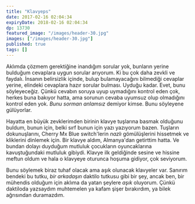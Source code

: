 ```yaml
---
title: "Klavyeps"
date: 2017-02-16 02:04:34
expiryDate: 2018-02-16 02:04:34
dp: 13730
featured_image: "/images/header-30.jpg"
images: ["/images/header-30.jpg"]
published: true
tags: []
---
```




Aklımda çözmem gerektiğine inandığım sorular yok, bunların yerine bulduğum
cevaplara uygun sorular arıyorum. Ki bu çok daha zevkli ve faydalı. İnsanın
belirsizlik içinde, bulup bulamayacağını bilmediği cevaplar yerine, elindeki
cevaplara hazır sorular bulması. Uyduğu kadar. Evet, bunu söyleyeceğiz. Çünkü
cevabın soruya uyup uymadığını kontrol eden çok, herkes buna bakıyor hatta, ama
sorunun cevaba uyumsuz olup olmadığını kontrol eden yok. *Bunu sorman anlamsız*
demiyor kimse. Bunu söyleyene gülüyorlar. 

Hayatta en büyük zevklerimden birinin klavye tuşlarına basmak olduğunu buldum,
bunun için, belki sırf bunun için yazı yazıyorum bazen. Tuşların dokunuşlarını,
Cherry Mx Blue switch'lerin *nazlı* gömülüşlerini hissetmek ve kliklerini
dinlemek için. Bir klavye aldım, Almanya'dan getirttim hatta. Ve bundan dolayı
duyduğum mutluluk çocukların oyuncaklarına kavuştuğundaki mutluluk
gibiydi. Klavye ilk geldiğinde sesine ve hissine meftun oldum ve hala o klavyeye
oturunca hoşuma gidiyor, çok seviyorum.

Bunu söylemek biraz tuhaf olacak ama aşık olunacak klavyeler var. Sanırım
bendeki bu tutku, *bir arkadaşın* daktilo tutkusu gibi bir şey, ancak ben, bir
mühendis olduğum için aklıma da yatan şeylere *aşık* oluyorum. Çünkü daktiloda
yazsaydım muhtemelen ya kafam şişer bırakırdım, ya bilek ağrısından duramazdım.


